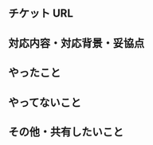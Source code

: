 ## チケット URL

## 対応内容・対応背景・妥協点

## やったこと

<!-- この PR 内でやったことを書く -->

## やってないこと

<!-- この PR 内でやっていないことを書く -->

## その他・共有したいこと
